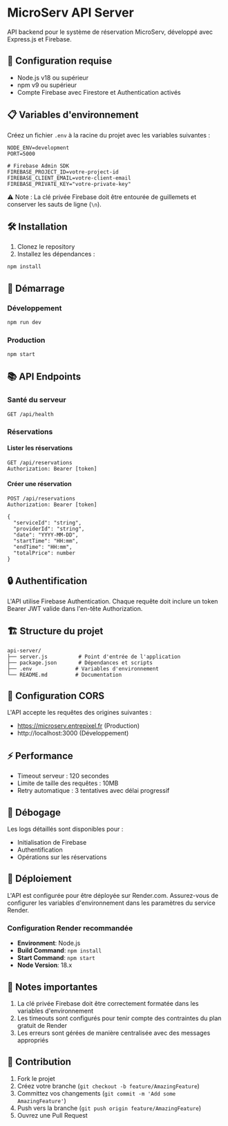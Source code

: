 # MicroServ API Server

API backend pour le système de réservation MicroServ, développé avec Express.js et Firebase.

## 🚀 Configuration requise

- Node.js v18 ou supérieur
- npm v9 ou supérieur
- Compte Firebase avec Firestore et Authentication activés

## 📋 Variables d'environnement

Créez un fichier `.env` à la racine du projet avec les variables suivantes :

```env
NODE_ENV=development
PORT=5000

# Firebase Admin SDK
FIREBASE_PROJECT_ID=votre-project-id
FIREBASE_CLIENT_EMAIL=votre-client-email
FIREBASE_PRIVATE_KEY="votre-private-key"
```

⚠️ Note : La clé privée Firebase doit être entourée de guillemets et conserver les sauts de ligne (`\n`).

## 🛠️ Installation

1. Clonez le repository
2. Installez les dépendances :
```bash
npm install
```

## 🚀 Démarrage

### Développement
```bash
npm run dev
```

### Production
```bash
npm start
```

## 📚 API Endpoints

### Santé du serveur
```
GET /api/health
```

### Réservations

#### Lister les réservations
```
GET /api/reservations
Authorization: Bearer [token]
```

#### Créer une réservation
```
POST /api/reservations
Authorization: Bearer [token]

{
  "serviceId": "string",
  "providerId": "string",
  "date": "YYYY-MM-DD",
  "startTime": "HH:mm",
  "endTime": "HH:mm",
  "totalPrice": number
}
```

## 🔒 Authentification

L'API utilise Firebase Authentication. Chaque requête doit inclure un token Bearer JWT valide dans l'en-tête Authorization.

## 🏗️ Structure du projet

```
api-server/
├── server.js          # Point d'entrée de l'application
├── package.json       # Dépendances et scripts
├── .env              # Variables d'environnement
└── README.md         # Documentation
```

## 🔧 Configuration CORS

L'API accepte les requêtes des origines suivantes :
- https://microserv.entrepixel.fr (Production)
- http://localhost:3000 (Développement)

## ⚡ Performance

- Timeout serveur : 120 secondes
- Limite de taille des requêtes : 10MB
- Retry automatique : 3 tentatives avec délai progressif

## 🐛 Débogage

Les logs détaillés sont disponibles pour :
- Initialisation de Firebase
- Authentification
- Opérations sur les réservations

## 🚀 Déploiement

L'API est configurée pour être déployée sur Render.com. Assurez-vous de configurer les variables d'environnement dans les paramètres du service Render.

### Configuration Render recommandée

- **Environment**: Node.js
- **Build Command**: `npm install`
- **Start Command**: `npm start`
- **Node Version**: 18.x

## 📝 Notes importantes

1. La clé privée Firebase doit être correctement formatée dans les variables d'environnement
2. Les timeouts sont configurés pour tenir compte des contraintes du plan gratuit de Render
3. Les erreurs sont gérées de manière centralisée avec des messages appropriés

## 🤝 Contribution

1. Fork le projet
2. Créez votre branche (`git checkout -b feature/AmazingFeature`)
3. Committez vos changements (`git commit -m 'Add some AmazingFeature'`)
4. Push vers la branche (`git push origin feature/AmazingFeature`)
5. Ouvrez une Pull Request
